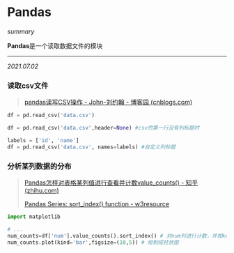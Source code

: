# Pandas

*summary*

**Pandas**是一个读取数据文件的模块

---

*2021.07.02*

### 读取csv文件

> [pandas读写CSV操作 - John-刘约翰 - 博客园 (cnblogs.com)](https://www.cnblogs.com/shenxi-ricardo/p/12123845.html)

```python
df = pd.read_csv('data.csv')

df = pd.read_csv('data.csv',header=None) #csv的第一行没有列标题时

labels = ['id', 'name']
df = pd.read_csv('data.csv', names=labels) #自定义列标题
```

### 分析某列数据的分布

> [Pandas怎样对表格某列值进行查看并计数value_counts() - 知乎 (zhihu.com)](https://zhuanlan.zhihu.com/p/101038866)
>
> [Pandas Series: sort_index() function - w3resource](https://www.w3resource.com/pandas/series/series-sort_index.php)

```python
import matplotlib

# ...
num_counts=df['num'].value_counts().sort_index() # 对num列进行计数，并按key进行排序
num_counts.plot(kind='bar',figsize=(10,5)) # 绘制成柱状图 
```


